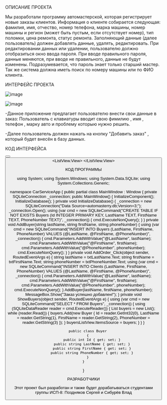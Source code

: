 ОПИСАНИЕ ПРОЕКТА

Мы разработали программу автомастерской, которая регистрирует новые заказы клиентов. Информация о клиенте собирается следующая: фамилия, имя, отчество, номер телефона, марка машины, номер машины и регион (может быть пустым, если отсутствует номер), тип поломки, цена ремонта, статус ремонта.
Заполняющий данные (далее пользователь) должен добавлять данные, удалять, редактировать. 
При редактировании данных или удалении, пользователю должно отобразиться окно ввода пароля. При вводе правильного пароля, данные меняются, при вводе не правильного, данные не будут изменены. Подразумевается, что пароль знает только старший мастер.
Так же система должна иметь поиск по номеру машины или по ФИО клиента.

ИНТЕРФЕЙС ПРОЕКТА



![image](https://github.com/sergey675/WpfApp3/assets/161806606/738fa516-c565-4963-a1dd-f18219c8ad33)


![image](https://github.com/sergey675/WpfApp3/assets/161806606/ce058102-9238-4346-b2ee-7a83b36db106)


-Данное приложение предлагает пользователю внести свои данные в заказ: Пользователь с клавиатуры вводит свою фимилию , имя , телефон , марку авто и проблему которыю нужно решить.

-Далее пользователь должен нажать на кнопку "Добавить заказ" , который будет внесён в базу данных.

КОД ИНТЕРФЕЙСА

<Window x:Class="CarServiceApp.MainWindow"
        xmlns="http://schemas.microsoft.com/winfx/2006/xaml/presentation"
        xmlns:x="http://schemas.microsoft.com/winfx/2006/xaml"
        Title="Car Service App" Height="350" Width="525">
    <Grid>
        <TextBox x:Name="txtLastName" HorizontalAlignment="Left" Height="23" Margin="10,10,0,0" TextWrapping="Wrap" VerticalAlignment="Top" Width="120"/>
        <TextBox x:Name="txtFirstName" HorizontalAlignment="Left" Height="23" Margin="10,40,0,0" TextWrapping="Wrap" VerticalAlignment="Top" Width="120"/>
        <TextBox x:Name="txtPhoneNumber" HorizontalAlignment="Left" Height="23" Margin="10,70,0,0" TextWrapping="Wrap" VerticalAlignment="Top" Width="120"/>
        <Button x:Name="btnAddOrder" Content="Добавить заказ" HorizontalAlignment="Left" Margin="10,100,0,0" VerticalAlignment="Top" Width="120" Click="AddOrder_Click"/>
        <Button x:Name="btnShowBuyers" Content="Показать клиентов" HorizontalAlignment="Left" Margin="10,130,0,0" VerticalAlignment="Top" Width="120" Click="ShowBuyers"/>
        <ListView x:Name="buyersListView" HorizontalAlignment="Left" Height="100" Margin="10,160,0,0" VerticalAlignment="Top" Width="500">
            <ListView.View>
                <GridView>
                    <GridViewColumn Header="ID" DisplayMemberBinding="{Binding Id}" Width="50"/>
                    <GridViewColumn Header="Фамилия" DisplayMemberBinding="{Binding LastName}" Width="150"/>
                    <GridViewColumn Header="Имя" DisplayMemberBinding="{Binding FirstName}" Width="150"/>
                    <GridViewColumn Header="Телефон" DisplayMemberBinding="{Binding PhoneNumber}" Width="150"/>
                </GridView>
            </ListView.View>
        </ListView>
    </Grid>
</Window>

КОД ПРОГРАММЫ



using System;
using System.Windows;
using System.Data.SQLite;
using System.Collections.Generic;

namespace CarServiceApp
{
    public partial class MainWindow : Window
    {
        private SQLiteConnection _connection;
        public MainWindow()
        {
            InitializeComponent();
            InitializeDatabase();
        }
        private void InitializeDatabase()
        {
            _connection = new SQLiteConnection("Data Source=automasterry.db;Version=3;");
            _connection.Open();
            using (var cmd = new SQLiteCommand("CREATE TABLE IF NOT EXISTS Buyers (Id INTEGER PRIMARY KEY, LastName TEXT, FirstName TEXT, PhoneNumber TEXT)", _connection))
            {
                cmd.ExecuteNonQuery();
            }
        }
        private void AddBuyer(string lastName, string firstName, string phoneNumber)
        {
            using (var cmd = new SQLiteCommand("INSERT INTO Buyers (LastName, FirstName, PhoneNumber) VALUES (@LastName, @FirstName, @PhoneNumber)", _connection))
            {
                cmd.Parameters.AddWithValue("@LastName", lastName);
                cmd.Parameters.AddWithValue("@FirstName", firstName);
                cmd.Parameters.AddWithValue("@PhoneNumber", phoneNumber);
                cmd.ExecuteNonQuery();
            }
        }
        private void AddOrder_Click(object sender, RoutedEventArgs e)
        {
            string lastName = txtLastName.Text;
            string firstName = txtFirstName.Text;
            string phoneNumber = txtPhoneNumber.Text;
            using (var cmd = new SQLiteCommand("INSERT INTO Clients (LastName, FirstName, PhoneNumber) VALUES (@LastName, @FirstName, @PhoneNumber)", _connection))
            {
                cmd.Parameters.AddWithValue("@LastName", lastName);
                cmd.Parameters.AddWithValue("@FirstName", firstName);
                cmd.Parameters.AddWithValue("@PhoneNumber", phoneNumber);
                cmd.ExecuteNonQuery();
            }
            AddBuyer(lastName, firstName, phoneNumber);
            MessageBox.Show("Заказ успешно добавлен!");
        }
        private void ShowBuyers(object sender, RoutedEventArgs e)
        {
            using (var cmd = new SQLiteCommand("SELECT * FROM Buyers", _connection))
            {
                using (SQLiteDataReader reader = cmd.ExecuteReader())
                {
                    List<Buyer> buyers = new List<Buyer>();
                    while (reader.Read())
                    {
                        buyers.Add(new Buyer
                        {
                            Id = reader.GetInt32(0),
                            LastName = reader.GetString(1),
                            FirstName = reader.GetString(2),
                            PhoneNumber = reader.GetString(3)
                        });
                    }
                    buyersListView.ItemsSource = buyers;
                }
            }
        }

        public class Buyer
        {
            public int Id { get; set; }
            public string LastName { get; set; }
            public string FirstName { get; set; }
            public string PhoneNumber { get; set; }
        }
    }
}



РАЗРАБОТЧИКИ

Этот проект был разработан и также будет дорабатываться студентами группы ИСП-8: Поздняков Сергей и Сибурёв Влад







